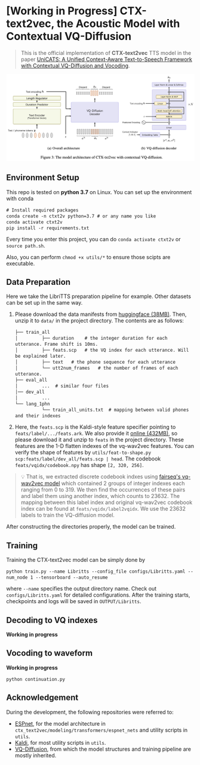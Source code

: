 # \[Working in Progress\] CTX-text2vec, the Acoustic Model with Contextual VQ-Diffusion
> This is the official implementation of **CTX-text2vec** TTS model in the paper [UniCATS: A Unified Context-Aware Text-to-Speech Framework with Contextual VQ-Diffusion and Vocoding](https://arxiv.org/abs/2306.07547).

![main](asset/main.png)

## Environment Setup

This repo is tested on **python 3.7** on Linux. You can set up the environment with conda
```shell
# Install required packages
conda create -n ctxt2v python=3.7 # or any name you like
conda activate ctxt2v
pip install -r requirements.txt
```

Every time you enter this project, you can do `conda activate ctxt2v` or `source path.sh`.

Also, you can perform `chmod +x utils/*` to ensure those scipts are executable.

## Data Preparation
Here we take the LibriTTS preparation pipeline for example. Other datasets can be set up in the same way.

1. Please download the data manifests from [huggingface (38MB)](https://huggingface.co/datasets/cantabile-kwok/libritts-all-kaldi-data/resolve/main/data_ctxt2v.zip).
    Then, unzip it to `data/` in the project directory. The contents are as follows:
    ```
    ├── train_all
    │         ├── duration    # the integer duration for each utterance. Frame shift is 10ms.
    │         ├── feats.scp   # the VQ index for each utterance. Will be explained later.
    │         ├── text   # the phone sequence for each utterance
    │         └── utt2num_frames   # the number of frames of each utterance.
    ├── eval_all
    │         ...  # similar four files
    │── dev_all
    │         ...
    └── lang_1phn
              └── train_all_units.txt  # mapping between valid phones and their indexes
    ```
2. Here, the `feats.scp` is the Kaldi-style feature specifier pointing to `feats/label/.../feats.ark`.
   We also provide it [online (432MB)](https://huggingface.co/datasets/cantabile-kwok/libritts-all-kaldi-data/resolve/main/feats_ctxt2v.zip), so please download it and unzip to `feats` in the project directory.
   These features are the 1-D flatten indexes of the vq-wav2vec features. You can verify the shape of features by `utils/feat-to-shape.py scp:feats/label/dev_all/feats.scp | head`. The codebook `feats/vqidx/codebook.npy` has shape `[2, 320, 256]`.
> 💡 That is, we extracted discrete codebook indxes using [fairseq's vq-wav2vec model](https://github.com/facebookresearch/fairseq/tree/main/examples/wav2vec#vq-wav2vec) which contained 2 groups of integer indexes each ranging from 0 to 319.
   We then find the occurrences of these pairs and label them using another index, which counts to 23632. The mapping between this label index and original vq-wav2vec codebook index can be found at `feats/vqidx/label2vqidx`. We use the 23632 labels to train the VQ-diffusion model.

After constructing the directories properly, the model can be trained.

## Training

Training the CTX-text2vec model can be simply done by

```shell
python train.py --name Libritts --config_file configs/Libritts.yaml --num_node 1 --tensorboard --auto_resume
```
where `--name` specifies the output directory name. Check out `configs/Libritts.yaml` for detailed configurations.
After the training starts, checkpoints and logs will be saved in `OUTPUT/Libritts`.

## Decoding to VQ indexes
**Working in progress**

## Vocoding to waveform
**Working in progress**

```shell
python continuation.py
```

## Acknowledgement
During the development, the following repositories were referred to:
* [ESPnet](https://github.com/espnet/espnet), for the model architecture in `ctx_text2vec/modeling/transformers/espnet_nets` and utility scripts in `utils`.
* [Kaldi](https://github.com/kaldi-asr/kaldi), for most utility scripts in `utils`.
* [VQ-Diffusion](https://github.com/microsoft/VQ-Diffusion), from which the model structures and training pipeline are mostly inherited.